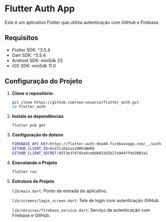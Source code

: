 # Flutter Auth App

Este é um aplicativo Flutter que utiliza autenticação com GitHub e Firebase.

## Requisitos

- Flutter SDK: ^3.5.4
- Dart SDK: ^3.5.4
- Android SDK: minSdk 23
- iOS SDK: minSdk 11.0

## Configuração do Projeto

1. **Clone o repositório:**

   ```sh
   git clone https://github.com/seu-usuario/flutter_auth.git
   cd flutter_auth

2. **Instale as dependências**

    ```sh
    flutter pub get

3. **Configuração do dotenv**

    ```sh
    FIREBASE_API_KEY=https://flutter-auth-9ea49.firebaseapp.com/__/auth/handler
    GITHUB_CLIENT_ID=Ov23liKa1vx2dWVxNmRA
    GITHUB_CLIENT_SECRET=9373e374745e8ce0d4833d1b27a944ff4d3003a1

4. **Executando o Projeto**

    ```sh
    flutter run

5. **Estrutura do Projeto**

    `lib/main.dart`: Ponto de entrada do aplicativo.

    `lib/screens/login_screen.dart`: Tela de login com autenticação GitHub.
    
    `lib/services/firebase_service.dart`: Serviço de autenticação com Firebase e GitHub.